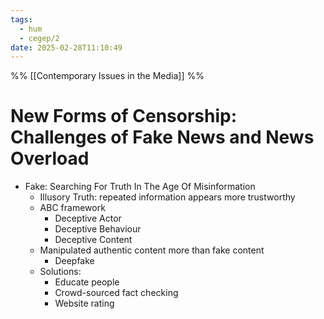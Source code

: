 ```yaml
---
tags:
  - hum
  - cegep/2
date: 2025-02-28T11:10:49
---
```


%% [[Contemporary Issues in the Media]] %%

# New Forms of Censorship: Challenges of Fake News and News Overload

- Fake: Searching For Truth In The Age Of Misinformation
	- Illusory Truth: repeated information appears more trustworthy
	- ABC framework
		- Deceptive Actor
		- Deceptive Behaviour
		- Deceptive Content
	- Manipulated authentic content more than fake content
		- Deepfake
	- Solutions:
		- Educate people
		- Crowd-sourced fact checking
		- Website rating
